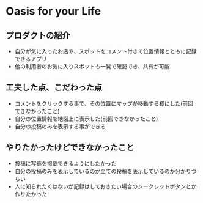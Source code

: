 # Oasis for your Life  

## プロダクトの紹介  
 * 自分が気に入ったお店や、スポットをコメント付きで位置情報とともに記録できるアプリ
 * 他の利用者のお気に入りスポットも一覧で確認でき、共有が可能

## 工夫した点、こだわった点  
* コメントをクリックする事で、その位置にマップが移動する様にした(前回できなかったこと)
* 自分の位置情報を地図上に表示した(前回できなかったこと)
* 自分の投稿のみを表示する事ができる

## やりたかったけどできなかったこと  
* 投稿に写真を掲載できるようにしたかった
* 自分の投稿のみを表示しているのか全ての投稿を表示しているのか分かりづらい
* 人に知られたくはないが記録はしておきたい場合のシークレットボタンとか作りたかった